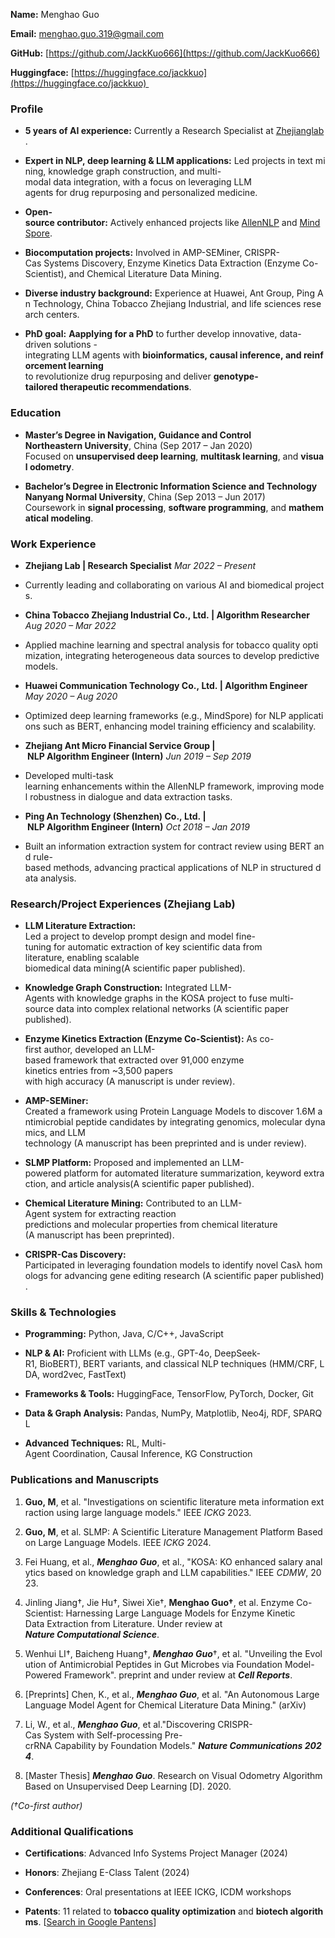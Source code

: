 **Name:** Menghao Guo 

**Email:** [menghao.guo.319@gmail.com](mailto:menghao.guo.319@gmail.com)

**GitHub:** [https://github.com/JackKuo666](https://github.com/JackKuo666)

**Huggingface:** [https://huggingface.co/jackkuo](https://huggingface.co/jackkuo) 

### Profile

- **5 years of AI experience:** Currently a Research Specialist at [Zhejianglab](https://en.zhejianglab.com/).
 
- **Expert in NLP, deep learning & LLM applications:** Led projects in text mining, knowledge graph construction, and multi-modal data integration, with a focus on leveraging LLM agents for drug repurposing and personalized medicine.
 
- **Open-source contributor:** Actively enhanced projects like [AllenNLP](https://github.com/allenai/allennlp/graphs/contributors) and [MindSpore](https://gitee.com/guomenghao319).
 
- **Biocomputation projects:** Involved in AMP-SEMiner, CRISPR-Cas Systems Discovery, Enzyme Kinetics Data Extraction (Enzyme Co-Scientist), and Chemical Literature Data Mining.
 
- **Diverse industry background:** Experience at Huawei, Ant Group, Ping An Technology, China Tobacco Zhejiang Industrial, and life sciences research centers.
 
- **PhD goal:** **Aapplying for a PhD** to further develop innovative, data-driven solutions - integrating LLM agents with **bioinformatics, causal inference, and reinforcement learning** to revolutionize drug repurposing and deliver **genotype-tailored therapeutic recommendations**.
 

### Education

* **Master’s Degree in Navigation, Guidance and Control** 
 **Northeastern University**, China (Sep 2017 – Jan 2020) 
 Focused on **unsupervised deep learning**, **multitask learning**, and **visual odometry**.
 
* **Bachelor’s Degree in Electronic Information Science and Technology** 
 **Nanyang Normal University**, China (Sep 2013 – Jun 2017) 
 Coursework in **signal processing**, **software programming**, and **mathematical modeling**.
 

### Work Experience

* **Zhejiang Lab | Research Specialist** 
 _Mar 2022 – Present_
 
 * Currently leading and collaborating on various AI and biomedical projects.
  
* **China Tobacco Zhejiang Industrial Co., Ltd. | Algorithm Researcher** 
 _Aug 2020 – Mar 2022_
 
 * Applied machine learning and spectral analysis for tobacco quality optimization, integrating heterogeneous data sources to develop predictive models.
  
* **Huawei Communication Technology Co., Ltd. | Algorithm Engineer** 
 _May 2020 – Aug 2020_
 
 * Optimized deep learning frameworks (e.g., MindSpore) for NLP applications such as BERT, enhancing model training efficiency and scalability.
  
* **Zhejiang Ant Micro Financial Service Group | NLP Algorithm Engineer (Intern)** 
 _Jun 2019 – Sep 2019_
 
 * Developed multi-task learning enhancements within the AllenNLP framework, improving model robustness in dialogue and data extraction tasks.
  
* **Ping An Technology (Shenzhen) Co., Ltd. | NLP Algorithm Engineer (Intern)** 
 _Oct 2018 – Jan 2019_
 
 * Built an information extraction system for contract review using BERT and rule-based methods, advancing practical applications of NLP in structured data analysis.
  

### Research/Project Experiences (Zhejiang Lab)

* **LLM Literature Extraction:** Led a project to develop prompt design and model fine-tuning for automatic extraction of key scientific data from literature, enabling scalable biomedical data mining(A scientific paper published).
 
* **Knowledge Graph Construction:** Integrated LLM-Agents with knowledge graphs in the KOSA project to fuse multi-source data into complex relational networks (A scientific paper published).
 
* **Enzyme Kinetics Extraction (Enzyme Co-Scientist):** As co-first author, developed an LLM-based framework that extracted over 91,000 enzyme kinetics entries from ~3,500 papers with high accuracy (A manuscript is under review).
 
* **AMP-SEMiner:** Created a framework using Protein Language Models to discover 1.6M antimicrobial peptide candidates by integrating genomics, molecular dynamics, and LLM technology (A manuscript has been preprinted and is under review).
 
* **SLMP Platform:** Proposed and implemented an LLM-powered platform for automated literature summarization, keyword extraction, and article analysis(A scientific paper published).
 
* **Chemical Literature Mining:** Contributed to an LLM-Agent system for extracting reaction predictions and molecular properties from chemical literature (A manuscript has been preprinted).
 
* **CRISPR-Cas Discovery:** Participated in leveraging foundation models to identify novel Casλ homologs for advancing gene editing research (A scientific paper published).
 

### Skills & Technologies

* **Programming:** Python, Java, C/C++, JavaScript
 
* **NLP & AI:** Proficient with LLMs (e.g., GPT-4o, DeepSeek-R1, BioBERT), BERT variants, and classical NLP techniques (HMM/CRF, LDA, word2vec, FastText)
 
* **Frameworks & Tools:** HuggingFace, TensorFlow, PyTorch, Docker, Git
 
* **Data & Graph Analysis:** Pandas, NumPy, Matplotlib, Neo4j, RDF, SPARQL
 
* **Advanced Techniques:** RL, Multi-Agent Coordination, Causal Inference, KG Construction
 

### Publications and Manuscripts

1. **Guo, M**, et al. "Investigations on scientific literature meta information extraction using large language models." IEEE _ICKG_ 2023.
 
2. **Guo, M**, et al. SLMP: A Scientific Literature Management Platform Based on Large Language Models. IEEE _ICKG_ 2024.
 
3. Fei Huang, et al., _**Menghao Guo**_, et al., "KOSA: KO enhanced salary analytics based on knowledge graph and LLM capabilities." IEEE _CDMW_, 2023.
 
4. Jinling Jiang†, Jie Hu†, Siwei Xie†, **Menghao Guo†**, et al. Enzyme Co-Scientist: Harnessing Large Language Models for Enzyme Kinetic Data Extraction from Literature. Under review at _**Nature Computational Science**_.
 
5. Wenhui LI†, Baicheng Huang†, _**Menghao Guo**_†, et al. "Unveiling the Evolution of Antimicrobial Peptides in Gut Microbes via Foundation Model-Powered Framework". preprint and under review at _**Cell Reports**_.
 
6. \[Preprints\] Chen, K., et al., _**Menghao Guo**_, et al. "An Autonomous Large Language Model Agent for Chemical Literature Data Mining." (arXiv)
 
7. Li, W., et al., _**Menghao Guo**_, et al."Discovering CRISPR-Cas System with Self-processing Pre-crRNA Capability by Foundation Models." _**Nature Communications 2024**_.
 
8. \[Master Thesis\] _**Menghao Guo**_. Research on Visual Odometry Algorithm Based on Unsupervised Deep Learning \[D\]. 2020.
 

_(†Co-first author)_

### Additional Qualifications

* **Certifications**: Advanced Info Systems Project Manager (2024)
 
* **Honors**: Zhejiang E-Class Talent (2024)
 
* **Conferences**: Oral presentations at IEEE ICKG, ICDM workshops
 
* **Patents**: 11 related to **tobacco quality optimization** and **biotech algorithms**. \[[Search in Google Pantens](https://patents.google.com/?inventor=%E9%83%AD%E8%92%99%E6%B5%A9&oq=%E9%83%AD%E8%92%99%E6%B5%A9)\]
